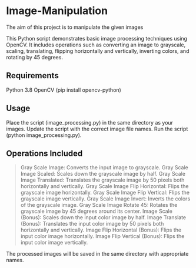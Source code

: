 # Image-Manipulation
The aim of this project is to manipulate the given images

This Python script demonstrates basic image processing techniques using OpenCV. It includes operations such as converting an image to grayscale, scaling, translating, flipping horizontally and vertically, inverting colors, and rotating by 45 degrees.

## Requirements

Python 3.8
OpenCV (pip install opencv-python)

## Usage

Place the script (image_processing.py) in the same directory as your images.
Update the script with the correct image file names.
Run the script (python image_processing.py).

## Operations Included

  > Gray Scale Image: Converts the input image to grayscale.
  > Gray Scale Image Scaled: Scales down the grayscale image by half.
  > Gray Scale Image Translated: Translates the grayscale image by 50 pixels both horizontally and vertically.
  > Gray Scale Image Flip Horizontal: Flips the grayscale image horizontally.
  > Gray Scale Image Flip Vertical: Flips the grayscale image vertically.
  > Gray Scale Image Invert: Inverts the colors of the grayscale image.
  > Gray Scale Image Rotate 45: Rotates the grayscale image by 45 degrees around its center.
  > Image Scale (Bonus): Scales down the input color image by half.
  > Image Translate (Bonus): Translates the input color image by 50 pixels both horizontally and vertically.
  > Image Flip Horizontal (Bonus): Flips the input color image horizontally.
  > Image Flip Vertical (Bonus): Flips the input color image vertically.

The processed images will be saved in the same directory with appropriate names.
